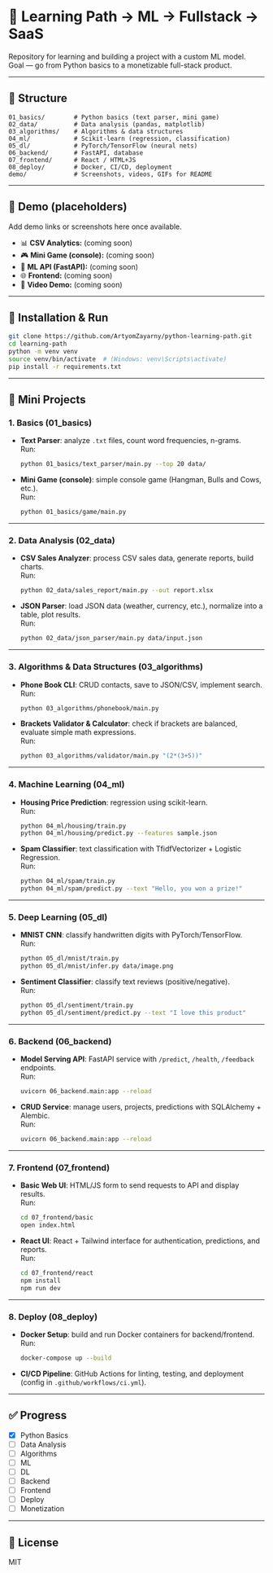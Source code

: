 # 🐍 Learning Path → ML → Fullstack → SaaS

Repository for learning and building a project with a custom ML model.  
Goal — go from Python basics to a monetizable full-stack product.

---

## 📌 Structure

```
01_basics/        # Python basics (text parser, mini game)
02_data/          # Data analysis (pandas, matplotlib)
03_algorithms/    # Algorithms & data structures
04_ml/            # Scikit-learn (regression, classification)
05_dl/            # PyTorch/TensorFlow (neural nets)
06_backend/       # FastAPI, database
07_frontend/      # React / HTML+JS
08_deploy/        # Docker, CI/CD, deployment
demo/             # Screenshots, videos, GIFs for README
```

---

## 🚀 Demo (placeholders)

Add demo links or screenshots here once available.

- 📊 **CSV Analytics:** (coming soon)
- 🎮 **Mini Game (console):** (coming soon)
- 🤖 **ML API (FastAPI):** (coming soon)
- 🌐 **Frontend:** (coming soon)
- 🎥 **Video Demo:** (coming soon)

---

## 🔧 Installation & Run

```bash
git clone https://github.com/ArtyomZayarny/python-learning-path.git
cd learning-path
python -m venv venv
source venv/bin/activate  # (Windows: venv\Scripts\activate)
pip install -r requirements.txt
```

---

## 📂 Mini Projects

### 1. Basics (01_basics)

- **Text Parser**: analyze `.txt` files, count word frequencies, n-grams.  
  Run:

  ```bash
  python 01_basics/text_parser/main.py --top 20 data/
  ```

- **Mini Game (console)**: simple console game (Hangman, Bulls and Cows, etc.).  
  Run:
  ```bash
  python 01_basics/game/main.py
  ```

---

### 2. Data Analysis (02_data)

- **CSV Sales Analyzer**: process CSV sales data, generate reports, build charts.  
  Run:

  ```bash
  python 02_data/sales_report/main.py --out report.xlsx
  ```

- **JSON Parser**: load JSON data (weather, currency, etc.), normalize into a table, plot results.  
  Run:
  ```bash
  python 02_data/json_parser/main.py data/input.json
  ```

---

### 3. Algorithms & Data Structures (03_algorithms)

- **Phone Book CLI**: CRUD contacts, save to JSON/CSV, implement search.  
  Run:

  ```bash
  python 03_algorithms/phonebook/main.py
  ```

- **Brackets Validator & Calculator**: check if brackets are balanced, evaluate simple math expressions.  
  Run:
  ```bash
  python 03_algorithms/validator/main.py "(2*(3+5))"
  ```

---

### 4. Machine Learning (04_ml)

- **Housing Price Prediction**: regression using scikit-learn.  
  Run:

  ```bash
  python 04_ml/housing/train.py
  python 04_ml/housing/predict.py --features sample.json
  ```

- **Spam Classifier**: text classification with TfidfVectorizer + Logistic Regression.  
  Run:
  ```bash
  python 04_ml/spam/train.py
  python 04_ml/spam/predict.py --text "Hello, you won a prize!"
  ```

---

### 5. Deep Learning (05_dl)

- **MNIST CNN**: classify handwritten digits with PyTorch/TensorFlow.  
  Run:

  ```bash
  python 05_dl/mnist/train.py
  python 05_dl/mnist/infer.py data/image.png
  ```

- **Sentiment Classifier**: classify text reviews (positive/negative).  
  Run:
  ```bash
  python 05_dl/sentiment/train.py
  python 05_dl/sentiment/predict.py --text "I love this product"
  ```

---

### 6. Backend (06_backend)

- **Model Serving API**: FastAPI service with `/predict`, `/health`, `/feedback` endpoints.  
  Run:

  ```bash
  uvicorn 06_backend.main:app --reload
  ```

- **CRUD Service**: manage users, projects, predictions with SQLAlchemy + Alembic.  
  Run:
  ```bash
  uvicorn 06_backend.main:app --reload
  ```

---

### 7. Frontend (07_frontend)

- **Basic Web UI**: HTML/JS form to send requests to API and display results.  
  Run:

  ```bash
  cd 07_frontend/basic
  open index.html
  ```

- **React UI**: React + Tailwind interface for authentication, predictions, and reports.  
  Run:
  ```bash
  cd 07_frontend/react
  npm install
  npm run dev
  ```

---

### 8. Deploy (08_deploy)

- **Docker Setup**: build and run Docker containers for backend/frontend.  
  Run:

  ```bash
  docker-compose up --build
  ```

- **CI/CD Pipeline**: GitHub Actions for linting, testing, and deployment (config in `.github/workflows/ci.yml`).

---

## ✅ Progress

- [x] Python Basics
- [ ] Data Analysis
- [ ] Algorithms
- [ ] ML
- [ ] DL
- [ ] Backend
- [ ] Frontend
- [ ] Deploy
- [ ] Monetization

---

## 📜 License

MIT
